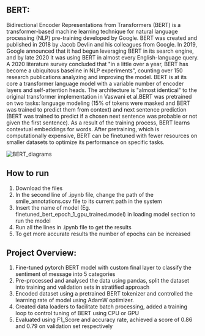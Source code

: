 ## BERT:
Bidirectional Encoder Representations from Transformers (BERT) is a transformer-based machine learning technique for natural language processing (NLP) pre-training developed by Google. BERT was created and published in 2018 by Jacob Devlin and his colleagues from Google. In 2019, Google announced that it had begun leveraging BERT in its search engine, and by late 2020 it was using BERT in almost every English-language query. A 2020 literature survey concluded that "in a little over a year, BERT has become a ubiquitous baseline in NLP experiments", counting over 150 research publications analyzing and improving the model.
BERT is at its core a transformer language model with a variable number of encoder layers and self-attention heads. The architecture is "almost identical" to the original transformer implementation in Vaswani et al.BERT was pretrained on two tasks: language modeling (15% of tokens were masked and BERT was trained to predict them from context) and next sentence prediction (BERT was trained to predict if a chosen next sentence was probable or not given the first sentence). As a result of the training process, BERT learns contextual embeddings for words. After pretraining, which is computationally expensive, BERT can be finetuned with fewer resources on smaller datasets to optimize its performance on specific tasks.

![BERT_diagrams](https://user-images.githubusercontent.com/112507238/189498615-a0e0a4eb-efe7-4181-ae68-d33ccaef9f4d.png)


## How to run
1) Download the files
2) In the second line of .ipynb file, change the path of the smile_annotations.csv file to its current path in the system
3) Insert the name of model (Eg. finetuned_bert_epoch_1_gpu_trained.model) in loading model section to run the model
3) Run all the lines in .ipynb file to get the results
4) To get more accurate results the number of epochs can be increased


## Project Overview:
1) Fine-tuned pytorch BERT model with custom final layer to classify the sentiment of message into 5 categories
2) Pre-processed and analysed the data using pandas, split the dataset into training and validation sets in stratified approach
3) Encoded dataset using a pretrained BERT tokenizer and controlled the learning rate of model using AdamW optimizer.
4) Created data loaders to facilitate batch processing, added a training loop to control tuning of BERT using CPU or GPU
5) Evaluated using F1_Score and accuracy rate, achieved a score of 0.86 and 0.79 on validation set respectively
